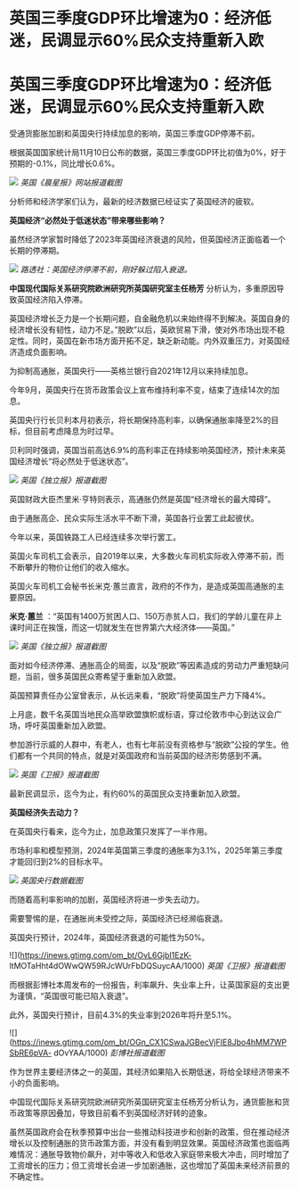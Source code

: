 # 英国三季度GDP环比增速为0：经济低迷，民调显示60%民众支持重新入欧

# 英国三季度GDP环比增速为0：经济低迷，民调显示60%民众支持重新入欧

受通货膨胀加剧和英国央行持续加息的影响，英国三季度GDP停滞不前。

根据英国国家统计局11月10日公布的数据，英国三季度GDP环比初值为0%，好于预期的-0.1%，同比增长0.6%。

![](https://inews.gtimg.com/om_bt/OjgNuFYQwgvYscWVsx1h1302yf44i3aj4DjJK6sRcmTzwAA/1000)
_英国《晨星报》网站报道截图_

分析师和经济学家们认为，最新的经济数据已经证实了英国经济的疲软。

**英国经济“必然处于低迷状态”带来哪些影响？**

虽然经济学家暂时降低了2023年英国经济衰退的风险，但英国经济正面临着一个长期的停滞期。

![](https://inews.gtimg.com/om_bt/OmI3dddTRgQ9ZJsvODFwUzZLqNEy4PnhScYPk7k6PavuwAA/1000)
_路透社：英国经济停滞不前，刚好躲过陷入衰退。_

**中国现代国际关系研究院欧洲研究所英国研究室主任杨芳** 分析认为，多重原因导致英国经济陷入停滞。

英国经济增长乏力是一个长期问题，自金融危机以来始终得不到解决。英国自身的经济增长没有韧性，动力不足。”脱欧”以后，英欧贸易下滑，使对外市场出现不稳定性。同时，英国在新市场方面开拓不足，缺乏新动能。内外双重压力，对英国经济造成负面影响。

为抑制高通胀，英国央行——英格兰银行自2021年12月以来持续加息。

今年9月，英国央行在货币政策会议上宣布维持利率不变，结束了连续14次的加息。

英国央行行长贝利本月初表示，将长期保持高利率，以确保通胀率降至2%的目标，但目前考虑降息为时过早。

贝利同时强调，英国当前高达6.9%的高利率正在持续影响英国经济，预计未来英国经济增长“将必然处于低迷状态”。

![](https://inews.gtimg.com/om_bt/OadHgCoP-5TZLAWnT6h9RMhasiDbBV7KoXv21tPlRKsNcAA/1000)
_英国《独立报》报道截图_

英国财政大臣杰里米·亨特则表示，高通胀仍然是英国“经济增长的最大障碍”。

由于通胀高企、民众实际生活水平不断下滑，英国各行业罢工此起彼伏。

今年以来，英国铁路工人已经连续多次举行罢工。

英国火车司机工会表示，自2019年以来，大多数火车司机实际收入停滞不前，而不断攀升的物价让他们的收入缩水。

英国火车司机工会秘书长米克·蕙兰直言，政府的不作为，是造成英国高通胀的主要原因。

**米克·蕙兰** ：“英国有1400万贫困人口、150万赤贫人口，我们的学龄儿童在非上课时间正在挨饿，而这一切就发生在世界第六大经济体——英国。”

![](https://inews.gtimg.com/om_bt/OsIXOE_psI9nxSPNnN2v59oC4BLa0KUZg2TuxdGYQ3_-4AA/1000)
_英国《独立报》报道截图_

面对如今经济停滞、通胀高企的局面，以及“脱欧”等因素造成的劳动力严重短缺问题，当前，很多英国民众寄希望于重新加入欧盟。

英国预算责任办公室曾表示，从长远来看，“脱欧”将使英国生产力下降4%。

上月底，数千名英国当地民众高举欧盟旗帜或标语，穿过伦敦市中心到达议会广场，呼吁英国重新加入欧盟。

参加游行示威的人群中，有老人，也有七年前没有资格参与“脱欧”公投的学生。他们都有一个共同的特点，就是对英国政府和当前英国的经济形势感到不满。

![](https://inews.gtimg.com/om_bt/Ot0RoLBb4VXpPs0zoSOjToHhfVccCGXQAOW7SiMdfDpNQAA/1000)
_英国《卫报》报道截图_

最新民调显示，迄今为止，有约60%的英国民众支持重新加入欧盟。

**英国经济失去动力？**

在英国央行看来，迄今为止，加息政策只发挥了一半作用。

市场利率和模型预测，2024年英国第三季度的通胀率为3.1%，2025年第三季度才能回归到2%的目标水平。

![](https://inews.gtimg.com/om_bt/OmHcC45iI246Rd9DVzA9doWNB6rg2oz_CycdLuqe2BeegAA/1000)
_英国央行数据截图_

而随着高利率影响的加剧，英国经济将进一步失去动力。

需要警惕的是，在通胀尚未受控之际，英国经济已经濒临衰退。

英国央行预计，2024年，英国经济衰退的可能性为50%。

![](https://inews.gtimg.com/om_bt/OvL6GjbI1EzK-
ltMOTaHht4dOWwQW59RJcWUrFbDQSuycAA/1000) _英国《卫报》报道截图_

而根据彭博社本周发布的一份报告，利率飙升、失业率上升，让英国家庭的支出更为谨慎，“英国很可能已陷入衰退”。

此外，英国央行预计，目前4.3%的失业率到2026年将升至5.1%。

![](https://inews.gtimg.com/om_bt/OGn_CX1CSwaJGBecVjFIE8Jbo4hMM7WPSbRE6pVA-
dOvYAA/1000) _彭博社报道截图_

作为世界主要经济体之一的英国，其经济如果陷入长期低迷，将给全球经济带来不小的负面影响。

中国现代国际关系研究院欧洲研究所英国研究室主任杨芳分析认为，通货膨胀和货币政策等原因叠加，导致目前看不到英国经济好转的迹象。

虽然英国政府会在秋季预算中出台一些推动科技进步和创新的政策，但在推动经济增长以及控制通胀的货币政策方面，并没有看到明显效果。英国经济政策也面临两难情况：通胀导致物价飙升，对中等收入和低收入家庭带来极大冲击，同时增加了工资增长的压力；但工资增长会进一步加剧通胀，这也增加了英国未来经济前景的不确定性。

